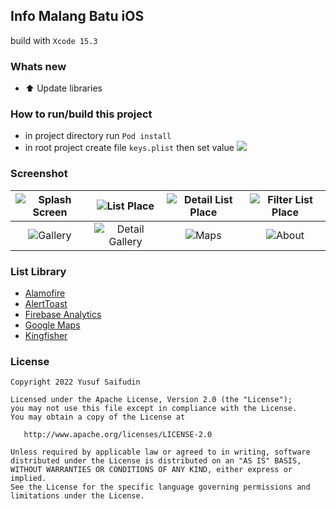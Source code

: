 ## Info Malang Batu iOS ##

build with `Xcode 15.3`

### Whats new ###
- :arrow_up: Update libraries

### How to run/build this project ###
- in project directory run ```Pod install```
- in root project create file ```keys.plist``` then set value ![](https://images2.imgbox.com/62/c5/D3UZ3vqN_o.png)

### Screenshot ###
| ![Splash Screen](https://i.imgur.com/VJZHHbj.png) | ![List Place](https://i.imgur.com/nGSXLUe.png) | ![Detail List Place](https://i.imgur.com/7RtxVRi.png) | ![Filter List Place](https://i.imgur.com/IUjZe7w.png) |
| :---: | :---: | :---: | :---: |
| ![Gallery](https://i.imgur.com/YsVjlch.png) | ![Detail Gallery](https://i.imgur.com/czijTtf.png) | ![Maps](https://i.imgur.com/Tu6fqfx.png) | ![About](https://i.imgur.com/uWUfn4u.png) |

### List Library ###
- [Alamofire](https://cocoapods.org/pods/Alamofire)
- [AlertToast](https://cocoapods.org/pods/AlertToast)
- [Firebase Analytics](https://cocoapods.org/pods/FirebaseAnalytics)
- [Google Maps](https://cocoapods.org/pods/GoogleMaps)
- [Kingfisher](https://cocoapods.org/pods/Kingfisher)

### License ###

    Copyright 2022 Yusuf Saifudin

    Licensed under the Apache License, Version 2.0 (the "License");
    you may not use this file except in compliance with the License.
    You may obtain a copy of the License at

       http://www.apache.org/licenses/LICENSE-2.0

    Unless required by applicable law or agreed to in writing, software
    distributed under the License is distributed on an "AS IS" BASIS,
    WITHOUT WARRANTIES OR CONDITIONS OF ANY KIND, either express or implied.
    See the License for the specific language governing permissions and
    limitations under the License.
